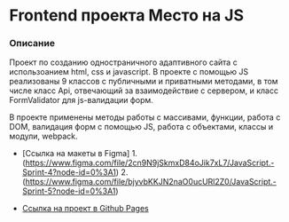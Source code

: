 # Frontend проекта Место на JS

### Описание

Проект по созданию одностраничного адаптивного сайта с использоанием html, css и javascript. 
В проекте с помощью JS реализованы 9 классов с публичными и приватными методами, в том числе класс Api, отвечающий за взаимодействие с сервером, и класс FormValidator для js-валидации форм.

В проекте применены методы работы с массивами, функции, работа с DOM, валидация форм с помощью JS, работа с объектами, классы и модули, webpack.

* [Ссылка на макеты в Figma] 1. (https://www.figma.com/file/2cn9N9jSkmxD84oJik7xL7/JavaScript.-Sprint-4?node-id=0%3A1) 2. (https://www.figma.com/file/bjyvbKKJN2naO0ucURl2Z0/JavaScript.-Sprint-5?node-id=0%3A1)

* [Ссылка на проект в Github Pages](https://iartseva.github.io/mesto/)
